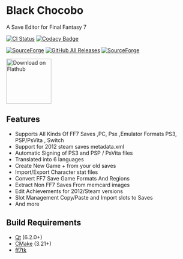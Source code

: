 # Black Chocobo
A Save Editor for Final Fantasy 7

[![CI Status](https://github.com/sithlord48/blackchocobo/actions/workflows/build.yml/badge.svg)](https://github.com/sithlord48/blackchocobo/actions/workflows/build.yml) [![Codacy Badge](https://app.codacy.com/project/badge/Grade/993fc5029fd6486eb304d945a500b58f)](https://app.codacy.com/gh/sithlord48/blackchocobo/dashboard)

[![SourceForge](https://img.shields.io/sourceforge/dm/blackchocobo?label=Download%20Stable%20Release)](https://sourceforge.net/projects/blackchocobo/files/latest/download) [![GitHub All Releases](https://img.shields.io/github/downloads/sithlord48/blackchocobo/total?label=Download%20Continuous%20Release)](https://github.com/sithlord48/blackchocobo/releases/tag/continuous) [![SourceForge](https://img.shields.io/sourceforge/dt/blackchocobo/Samples?label=Download%20Save%20Samples)](https://sourceforge.net/projects/blackchocobo/files/Samples/samples.tar.gz/download)

<a href='https://flathub.org/apps/details/io.github.sithlord48.blackchocobo'><img width='120' alt='Download on Flathub' src='https://flathub.org/assets/badges/flathub-badge-en.svg'/></a>

## Features
 - Supports All Kinds Of FF7 Saves ,PC, Psx ,Emulator Formats PS3, PSP/PsVita , Switch
 - Support for 2012 steam saves metadata.xml
 - Automatic Signing of PS3 and PSP / PsVita files
 - Translated into 6 languages
 - Create New Game + from your old saves
 - Import/Export Character stat files
 - Convert FF7 Save Game Formats And Regions
 - Extract Non FF7 Saves From memcard images
 - Edit Achievements for 2012/Steam versions
 - Slot Management Copy/Paste and Import slots to Saves
 - And more

## Build Requirements
 - [Qt](https://www.qt.io) (6.2.0+)
 - [CMake](https://cmake.org) (3.21+)
 - [ff7tk](https://github.com/sithlord48/ff7tk)
